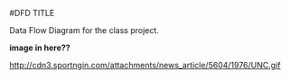 #DFD TITLE

Data Flow Diagram for the class project. 


**image in here??**

http://cdn3.sportngin.com/attachments/news_article/5604/1976/UNC.gif

